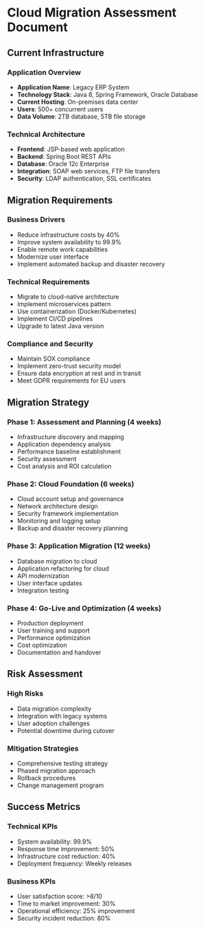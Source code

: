 # Cloud Migration Assessment Document

## Current Infrastructure

### Application Overview
- **Application Name**: Legacy ERP System
- **Technology Stack**: Java 8, Spring Framework, Oracle Database
- **Current Hosting**: On-premises data center
- **Users**: 500+ concurrent users
- **Data Volume**: 2TB database, 5TB file storage

### Technical Architecture
- **Frontend**: JSP-based web application
- **Backend**: Spring Boot REST APIs
- **Database**: Oracle 12c Enterprise
- **Integration**: SOAP web services, FTP file transfers
- **Security**: LDAP authentication, SSL certificates

## Migration Requirements

### Business Drivers
- Reduce infrastructure costs by 40%
- Improve system availability to 99.9%
- Enable remote work capabilities
- Modernize user interface
- Implement automated backup and disaster recovery

### Technical Requirements
- Migrate to cloud-native architecture
- Implement microservices pattern
- Use containerization (Docker/Kubernetes)
- Implement CI/CD pipelines
- Upgrade to latest Java version

### Compliance and Security
- Maintain SOX compliance
- Implement zero-trust security model
- Ensure data encryption at rest and in transit
- Meet GDPR requirements for EU users

## Migration Strategy

### Phase 1: Assessment and Planning (4 weeks)
- Infrastructure discovery and mapping
- Application dependency analysis
- Performance baseline establishment
- Security assessment
- Cost analysis and ROI calculation

### Phase 2: Cloud Foundation (6 weeks)
- Cloud account setup and governance
- Network architecture design
- Security framework implementation
- Monitoring and logging setup
- Backup and disaster recovery planning

### Phase 3: Application Migration (12 weeks)
- Database migration to cloud
- Application refactoring for cloud
- API modernization
- User interface updates
- Integration testing

### Phase 4: Go-Live and Optimization (4 weeks)
- Production deployment
- User training and support
- Performance optimization
- Cost optimization
- Documentation and handover

## Risk Assessment

### High Risks
- Data migration complexity
- Integration with legacy systems
- User adoption challenges
- Potential downtime during cutover

### Mitigation Strategies
- Comprehensive testing strategy
- Phased migration approach
- Rollback procedures
- Change management program

## Success Metrics

### Technical KPIs
- System availability: 99.9%
- Response time improvement: 50%
- Infrastructure cost reduction: 40%
- Deployment frequency: Weekly releases

### Business KPIs
- User satisfaction score: >8/10
- Time to market improvement: 30%
- Operational efficiency: 25% improvement
- Security incident reduction: 80%
